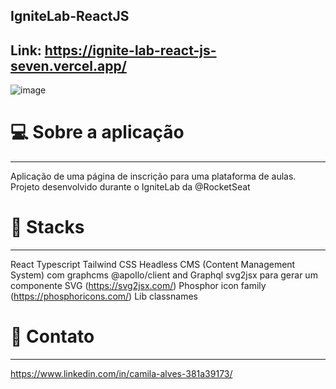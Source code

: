 ## IgniteLab-ReactJS

Link: https://ignite-lab-react-js-seven.vercel.app/
---

![image](https://user-images.githubusercontent.com/92322675/175822543-182da51e-509d-4f54-93d2-c0942a7732f5.png)


# 💻 Sobre a aplicação
---

Aplicação de uma página de inscrição para uma plataforma de aulas. Projeto desenvolvido durante o IgniteLab da @RocketSeat 



# 🚀 Stacks
---
 React
 Typescript
 Tailwind CSS
 Headless CMS (Content Management System) com graphcms
 @apollo/client and Graphql
 svg2jsx para gerar um componente SVG (https://svg2jsx.com/)
 Phosphor icon family (https://phosphoricons.com/)
 Lib classnames

  
# 📱 Contato
---
https://www.linkedin.com/in/camila-alves-381a39173/



